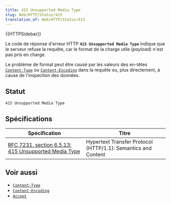 ```yaml
---
title: 415 Unsupported Media Type
slug: Web/HTTP/Status/415
translation_of: Web/HTTP/Status/415
---
```


{{HTTPSidebar}}

Le code de réponse d'erreur HTTP **`415 Unsupported Media Type`** indique que le serveur refuse la requête, car le format de la charge utile (<i lang="en">payload</i>) n'est pas pris en charge.

Le problème de format peut être causé par les valeurs des en-têtes [`Content-Type`](/fr/docs/Web/HTTP/Headers/Content-Type) ou [`Content-Encoding`](/fr/docs/Web/HTTP/Headers/Content-Encoding) dans la requête ou, plus directement, à cause de l'inspection des données.

## Statut

```
415 Unsupported Media Type
```

## Spécifications

| Spécification                                                                | Titre                                                         |
| ---------------------------------------------------------------------------- | ------------------------------------------------------------- |
| [RFC 7231, section 6.5.13: 415 Unsupported Media Type](https://datatracker.ietf.org/doc/html/rfc7231#section-6.5.13) | Hypertext Transfer Protocol (HTTP/1.1): Semantics and Content |

## Voir aussi

- [`Content-Type`](/fr/docs/Web/HTTP/Headers/Content-Type)
- [`Content-Encoding`](/fr/docs/Web/HTTP/Headers/Content-Encoding)
- [`Accept`](/fr/docs/Web/HTTP/Headers/Accept)
